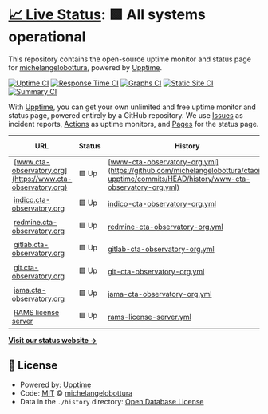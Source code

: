 # [📈 Live Status](https://upptime.cta-observatory.org): <!--live status--> **🟩 All systems operational**

This repository contains the open-source uptime monitor and status page for [michelangelobottura](https://upptime.cta-observatory.org), powered by [Upptime](https://github.com/upptime/upptime).

[![Uptime CI](https://github.com/michelangelobottura/ctaoit-upptime/workflows/Uptime%20CI/badge.svg)](https://github.com/michelangelobottura/ctaoit-upptime/actions?query=workflow%3A%22Uptime+CI%22)
[![Response Time CI](https://github.com/michelangelobottura/ctaoit-upptime/workflows/Response%20Time%20CI/badge.svg)](https://github.com/michelangelobottura/ctaoit-upptime/actions?query=workflow%3A%22Response+Time+CI%22)
[![Graphs CI](https://github.com/michelangelobottura/ctaoit-upptime/workflows/Graphs%20CI/badge.svg)](https://github.com/michelangelobottura/ctaoit-upptime/actions?query=workflow%3A%22Graphs+CI%22)
[![Static Site CI](https://github.com/michelangelobottura/ctaoit-upptime/workflows/Static%20Site%20CI/badge.svg)](https://github.com/michelangelobottura/ctaoit-upptime/actions?query=workflow%3A%22Static+Site+CI%22)
[![Summary CI](https://github.com/michelangelobottura/ctaoit-upptime/workflows/Summary%20CI/badge.svg)](https://github.com/michelangelobottura/ctaoit-upptime/actions?query=workflow%3A%22Summary+CI%22)

With [Upptime](https://upptime.js.org), you can get your own unlimited and free uptime monitor and status page, powered entirely by a GitHub repository. We use [Issues](https://github.com/michelangelobottura/ctaoit-upptime/issues) as incident reports, [Actions](https://github.com/michelangelobottura/ctaoit-upptime/actions) as uptime monitors, and [Pages](https://upptime.cta-observatory.org) for the status page.

<!--start: status pages-->
<!-- This summary is generated by Upptime (https://github.com/upptime/upptime) -->
<!-- Do not edit this manually, your changes will be overwritten -->
<!-- prettier-ignore -->
| URL | Status | History | Response Time | Uptime |
| --- | ------ | ------- | ------------- | ------ |
| <img alt="" src="https://icons.duckduckgo.com/ip3/www.cta-observatory.org.ico" height="13"> [www.cta-observatory.org](https://www.cta-observatory.org) | 🟩 Up | [www-cta-observatory-org.yml](https://github.com/michelangelobottura/ctaoit-upptime/commits/HEAD/history/www-cta-observatory-org.yml) | <details><summary><img alt="Response time graph" src="./graphs/www-cta-observatory-org/response-time-week.png" height="20"> 928ms</summary><br><a href="https://upptime.cta-observatory.org/history/www-cta-observatory-org"><img alt="Response time 1071" src="https://img.shields.io/endpoint?url=https%3A%2F%2Fraw.githubusercontent.com%2Fmichelangelobottura%2Fctaoit-upptime%2FHEAD%2Fapi%2Fwww-cta-observatory-org%2Fresponse-time.json"></a><br><a href="https://upptime.cta-observatory.org/history/www-cta-observatory-org"><img alt="24-hour response time 840" src="https://img.shields.io/endpoint?url=https%3A%2F%2Fraw.githubusercontent.com%2Fmichelangelobottura%2Fctaoit-upptime%2FHEAD%2Fapi%2Fwww-cta-observatory-org%2Fresponse-time-day.json"></a><br><a href="https://upptime.cta-observatory.org/history/www-cta-observatory-org"><img alt="7-day response time 928" src="https://img.shields.io/endpoint?url=https%3A%2F%2Fraw.githubusercontent.com%2Fmichelangelobottura%2Fctaoit-upptime%2FHEAD%2Fapi%2Fwww-cta-observatory-org%2Fresponse-time-week.json"></a><br><a href="https://upptime.cta-observatory.org/history/www-cta-observatory-org"><img alt="30-day response time 1040" src="https://img.shields.io/endpoint?url=https%3A%2F%2Fraw.githubusercontent.com%2Fmichelangelobottura%2Fctaoit-upptime%2FHEAD%2Fapi%2Fwww-cta-observatory-org%2Fresponse-time-month.json"></a><br><a href="https://upptime.cta-observatory.org/history/www-cta-observatory-org"><img alt="1-year response time 1080" src="https://img.shields.io/endpoint?url=https%3A%2F%2Fraw.githubusercontent.com%2Fmichelangelobottura%2Fctaoit-upptime%2FHEAD%2Fapi%2Fwww-cta-observatory-org%2Fresponse-time-year.json"></a></details> | <details><summary><a href="https://upptime.cta-observatory.org/history/www-cta-observatory-org">100.00%</a></summary><a href="https://upptime.cta-observatory.org/history/www-cta-observatory-org"><img alt="All-time uptime 99.92%" src="https://img.shields.io/endpoint?url=https%3A%2F%2Fraw.githubusercontent.com%2Fmichelangelobottura%2Fctaoit-upptime%2FHEAD%2Fapi%2Fwww-cta-observatory-org%2Fuptime.json"></a><br><a href="https://upptime.cta-observatory.org/history/www-cta-observatory-org"><img alt="24-hour uptime 100.00%" src="https://img.shields.io/endpoint?url=https%3A%2F%2Fraw.githubusercontent.com%2Fmichelangelobottura%2Fctaoit-upptime%2FHEAD%2Fapi%2Fwww-cta-observatory-org%2Fuptime-day.json"></a><br><a href="https://upptime.cta-observatory.org/history/www-cta-observatory-org"><img alt="7-day uptime 100.00%" src="https://img.shields.io/endpoint?url=https%3A%2F%2Fraw.githubusercontent.com%2Fmichelangelobottura%2Fctaoit-upptime%2FHEAD%2Fapi%2Fwww-cta-observatory-org%2Fuptime-week.json"></a><br><a href="https://upptime.cta-observatory.org/history/www-cta-observatory-org"><img alt="30-day uptime 100.00%" src="https://img.shields.io/endpoint?url=https%3A%2F%2Fraw.githubusercontent.com%2Fmichelangelobottura%2Fctaoit-upptime%2FHEAD%2Fapi%2Fwww-cta-observatory-org%2Fuptime-month.json"></a><br><a href="https://upptime.cta-observatory.org/history/www-cta-observatory-org"><img alt="1-year uptime 99.91%" src="https://img.shields.io/endpoint?url=https%3A%2F%2Fraw.githubusercontent.com%2Fmichelangelobottura%2Fctaoit-upptime%2FHEAD%2Fapi%2Fwww-cta-observatory-org%2Fuptime-year.json"></a></details>
| <img alt="" src="https://icons.duckduckgo.com/ip3/indico.cta-observatory.org.ico" height="13"> [indico.cta-observatory.org](https://indico.cta-observatory.org) | 🟩 Up | [indico-cta-observatory-org.yml](https://github.com/michelangelobottura/ctaoit-upptime/commits/HEAD/history/indico-cta-observatory-org.yml) | <details><summary><img alt="Response time graph" src="./graphs/indico-cta-observatory-org/response-time-week.png" height="20"> 871ms</summary><br><a href="https://upptime.cta-observatory.org/history/indico-cta-observatory-org"><img alt="Response time 927" src="https://img.shields.io/endpoint?url=https%3A%2F%2Fraw.githubusercontent.com%2Fmichelangelobottura%2Fctaoit-upptime%2FHEAD%2Fapi%2Findico-cta-observatory-org%2Fresponse-time.json"></a><br><a href="https://upptime.cta-observatory.org/history/indico-cta-observatory-org"><img alt="24-hour response time 807" src="https://img.shields.io/endpoint?url=https%3A%2F%2Fraw.githubusercontent.com%2Fmichelangelobottura%2Fctaoit-upptime%2FHEAD%2Fapi%2Findico-cta-observatory-org%2Fresponse-time-day.json"></a><br><a href="https://upptime.cta-observatory.org/history/indico-cta-observatory-org"><img alt="7-day response time 871" src="https://img.shields.io/endpoint?url=https%3A%2F%2Fraw.githubusercontent.com%2Fmichelangelobottura%2Fctaoit-upptime%2FHEAD%2Fapi%2Findico-cta-observatory-org%2Fresponse-time-week.json"></a><br><a href="https://upptime.cta-observatory.org/history/indico-cta-observatory-org"><img alt="30-day response time 1338" src="https://img.shields.io/endpoint?url=https%3A%2F%2Fraw.githubusercontent.com%2Fmichelangelobottura%2Fctaoit-upptime%2FHEAD%2Fapi%2Findico-cta-observatory-org%2Fresponse-time-month.json"></a><br><a href="https://upptime.cta-observatory.org/history/indico-cta-observatory-org"><img alt="1-year response time 928" src="https://img.shields.io/endpoint?url=https%3A%2F%2Fraw.githubusercontent.com%2Fmichelangelobottura%2Fctaoit-upptime%2FHEAD%2Fapi%2Findico-cta-observatory-org%2Fresponse-time-year.json"></a></details> | <details><summary><a href="https://upptime.cta-observatory.org/history/indico-cta-observatory-org">100.00%</a></summary><a href="https://upptime.cta-observatory.org/history/indico-cta-observatory-org"><img alt="All-time uptime 99.88%" src="https://img.shields.io/endpoint?url=https%3A%2F%2Fraw.githubusercontent.com%2Fmichelangelobottura%2Fctaoit-upptime%2FHEAD%2Fapi%2Findico-cta-observatory-org%2Fuptime.json"></a><br><a href="https://upptime.cta-observatory.org/history/indico-cta-observatory-org"><img alt="24-hour uptime 100.00%" src="https://img.shields.io/endpoint?url=https%3A%2F%2Fraw.githubusercontent.com%2Fmichelangelobottura%2Fctaoit-upptime%2FHEAD%2Fapi%2Findico-cta-observatory-org%2Fuptime-day.json"></a><br><a href="https://upptime.cta-observatory.org/history/indico-cta-observatory-org"><img alt="7-day uptime 100.00%" src="https://img.shields.io/endpoint?url=https%3A%2F%2Fraw.githubusercontent.com%2Fmichelangelobottura%2Fctaoit-upptime%2FHEAD%2Fapi%2Findico-cta-observatory-org%2Fuptime-week.json"></a><br><a href="https://upptime.cta-observatory.org/history/indico-cta-observatory-org"><img alt="30-day uptime 98.64%" src="https://img.shields.io/endpoint?url=https%3A%2F%2Fraw.githubusercontent.com%2Fmichelangelobottura%2Fctaoit-upptime%2FHEAD%2Fapi%2Findico-cta-observatory-org%2Fuptime-month.json"></a><br><a href="https://upptime.cta-observatory.org/history/indico-cta-observatory-org"><img alt="1-year uptime 99.87%" src="https://img.shields.io/endpoint?url=https%3A%2F%2Fraw.githubusercontent.com%2Fmichelangelobottura%2Fctaoit-upptime%2FHEAD%2Fapi%2Findico-cta-observatory-org%2Fuptime-year.json"></a></details>
| <img alt="" src="https://icons.duckduckgo.com/ip3/redmine.cta-observatory.org.ico" height="13"> [redmine.cta-observatory.org](https://redmine.cta-observatory.org) | 🟩 Up | [redmine-cta-observatory-org.yml](https://github.com/michelangelobottura/ctaoit-upptime/commits/HEAD/history/redmine-cta-observatory-org.yml) | <details><summary><img alt="Response time graph" src="./graphs/redmine-cta-observatory-org/response-time-week.png" height="20"> 2167ms</summary><br><a href="https://upptime.cta-observatory.org/history/redmine-cta-observatory-org"><img alt="Response time 2249" src="https://img.shields.io/endpoint?url=https%3A%2F%2Fraw.githubusercontent.com%2Fmichelangelobottura%2Fctaoit-upptime%2FHEAD%2Fapi%2Fredmine-cta-observatory-org%2Fresponse-time.json"></a><br><a href="https://upptime.cta-observatory.org/history/redmine-cta-observatory-org"><img alt="24-hour response time 2060" src="https://img.shields.io/endpoint?url=https%3A%2F%2Fraw.githubusercontent.com%2Fmichelangelobottura%2Fctaoit-upptime%2FHEAD%2Fapi%2Fredmine-cta-observatory-org%2Fresponse-time-day.json"></a><br><a href="https://upptime.cta-observatory.org/history/redmine-cta-observatory-org"><img alt="7-day response time 2167" src="https://img.shields.io/endpoint?url=https%3A%2F%2Fraw.githubusercontent.com%2Fmichelangelobottura%2Fctaoit-upptime%2FHEAD%2Fapi%2Fredmine-cta-observatory-org%2Fresponse-time-week.json"></a><br><a href="https://upptime.cta-observatory.org/history/redmine-cta-observatory-org"><img alt="30-day response time 2300" src="https://img.shields.io/endpoint?url=https%3A%2F%2Fraw.githubusercontent.com%2Fmichelangelobottura%2Fctaoit-upptime%2FHEAD%2Fapi%2Fredmine-cta-observatory-org%2Fresponse-time-month.json"></a><br><a href="https://upptime.cta-observatory.org/history/redmine-cta-observatory-org"><img alt="1-year response time 2265" src="https://img.shields.io/endpoint?url=https%3A%2F%2Fraw.githubusercontent.com%2Fmichelangelobottura%2Fctaoit-upptime%2FHEAD%2Fapi%2Fredmine-cta-observatory-org%2Fresponse-time-year.json"></a></details> | <details><summary><a href="https://upptime.cta-observatory.org/history/redmine-cta-observatory-org">100.00%</a></summary><a href="https://upptime.cta-observatory.org/history/redmine-cta-observatory-org"><img alt="All-time uptime 99.93%" src="https://img.shields.io/endpoint?url=https%3A%2F%2Fraw.githubusercontent.com%2Fmichelangelobottura%2Fctaoit-upptime%2FHEAD%2Fapi%2Fredmine-cta-observatory-org%2Fuptime.json"></a><br><a href="https://upptime.cta-observatory.org/history/redmine-cta-observatory-org"><img alt="24-hour uptime 100.00%" src="https://img.shields.io/endpoint?url=https%3A%2F%2Fraw.githubusercontent.com%2Fmichelangelobottura%2Fctaoit-upptime%2FHEAD%2Fapi%2Fredmine-cta-observatory-org%2Fuptime-day.json"></a><br><a href="https://upptime.cta-observatory.org/history/redmine-cta-observatory-org"><img alt="7-day uptime 100.00%" src="https://img.shields.io/endpoint?url=https%3A%2F%2Fraw.githubusercontent.com%2Fmichelangelobottura%2Fctaoit-upptime%2FHEAD%2Fapi%2Fredmine-cta-observatory-org%2Fuptime-week.json"></a><br><a href="https://upptime.cta-observatory.org/history/redmine-cta-observatory-org"><img alt="30-day uptime 100.00%" src="https://img.shields.io/endpoint?url=https%3A%2F%2Fraw.githubusercontent.com%2Fmichelangelobottura%2Fctaoit-upptime%2FHEAD%2Fapi%2Fredmine-cta-observatory-org%2Fuptime-month.json"></a><br><a href="https://upptime.cta-observatory.org/history/redmine-cta-observatory-org"><img alt="1-year uptime 99.93%" src="https://img.shields.io/endpoint?url=https%3A%2F%2Fraw.githubusercontent.com%2Fmichelangelobottura%2Fctaoit-upptime%2FHEAD%2Fapi%2Fredmine-cta-observatory-org%2Fuptime-year.json"></a></details>
| <img alt="" src="https://icons.duckduckgo.com/ip3/gitlab.cta-observatory.org.ico" height="13"> [gitlab.cta-observatory.org](https://gitlab.cta-observatory.org) | 🟩 Up | [gitlab-cta-observatory-org.yml](https://github.com/michelangelobottura/ctaoit-upptime/commits/HEAD/history/gitlab-cta-observatory-org.yml) | <details><summary><img alt="Response time graph" src="./graphs/gitlab-cta-observatory-org/response-time-week.png" height="20"> 1375ms</summary><br><a href="https://upptime.cta-observatory.org/history/gitlab-cta-observatory-org"><img alt="Response time 1910" src="https://img.shields.io/endpoint?url=https%3A%2F%2Fraw.githubusercontent.com%2Fmichelangelobottura%2Fctaoit-upptime%2FHEAD%2Fapi%2Fgitlab-cta-observatory-org%2Fresponse-time.json"></a><br><a href="https://upptime.cta-observatory.org/history/gitlab-cta-observatory-org"><img alt="24-hour response time 1410" src="https://img.shields.io/endpoint?url=https%3A%2F%2Fraw.githubusercontent.com%2Fmichelangelobottura%2Fctaoit-upptime%2FHEAD%2Fapi%2Fgitlab-cta-observatory-org%2Fresponse-time-day.json"></a><br><a href="https://upptime.cta-observatory.org/history/gitlab-cta-observatory-org"><img alt="7-day response time 1375" src="https://img.shields.io/endpoint?url=https%3A%2F%2Fraw.githubusercontent.com%2Fmichelangelobottura%2Fctaoit-upptime%2FHEAD%2Fapi%2Fgitlab-cta-observatory-org%2Fresponse-time-week.json"></a><br><a href="https://upptime.cta-observatory.org/history/gitlab-cta-observatory-org"><img alt="30-day response time 1437" src="https://img.shields.io/endpoint?url=https%3A%2F%2Fraw.githubusercontent.com%2Fmichelangelobottura%2Fctaoit-upptime%2FHEAD%2Fapi%2Fgitlab-cta-observatory-org%2Fresponse-time-month.json"></a><br><a href="https://upptime.cta-observatory.org/history/gitlab-cta-observatory-org"><img alt="1-year response time 1951" src="https://img.shields.io/endpoint?url=https%3A%2F%2Fraw.githubusercontent.com%2Fmichelangelobottura%2Fctaoit-upptime%2FHEAD%2Fapi%2Fgitlab-cta-observatory-org%2Fresponse-time-year.json"></a></details> | <details><summary><a href="https://upptime.cta-observatory.org/history/gitlab-cta-observatory-org">100.00%</a></summary><a href="https://upptime.cta-observatory.org/history/gitlab-cta-observatory-org"><img alt="All-time uptime 99.93%" src="https://img.shields.io/endpoint?url=https%3A%2F%2Fraw.githubusercontent.com%2Fmichelangelobottura%2Fctaoit-upptime%2FHEAD%2Fapi%2Fgitlab-cta-observatory-org%2Fuptime.json"></a><br><a href="https://upptime.cta-observatory.org/history/gitlab-cta-observatory-org"><img alt="24-hour uptime 100.00%" src="https://img.shields.io/endpoint?url=https%3A%2F%2Fraw.githubusercontent.com%2Fmichelangelobottura%2Fctaoit-upptime%2FHEAD%2Fapi%2Fgitlab-cta-observatory-org%2Fuptime-day.json"></a><br><a href="https://upptime.cta-observatory.org/history/gitlab-cta-observatory-org"><img alt="7-day uptime 100.00%" src="https://img.shields.io/endpoint?url=https%3A%2F%2Fraw.githubusercontent.com%2Fmichelangelobottura%2Fctaoit-upptime%2FHEAD%2Fapi%2Fgitlab-cta-observatory-org%2Fuptime-week.json"></a><br><a href="https://upptime.cta-observatory.org/history/gitlab-cta-observatory-org"><img alt="30-day uptime 100.00%" src="https://img.shields.io/endpoint?url=https%3A%2F%2Fraw.githubusercontent.com%2Fmichelangelobottura%2Fctaoit-upptime%2FHEAD%2Fapi%2Fgitlab-cta-observatory-org%2Fuptime-month.json"></a><br><a href="https://upptime.cta-observatory.org/history/gitlab-cta-observatory-org"><img alt="1-year uptime 99.92%" src="https://img.shields.io/endpoint?url=https%3A%2F%2Fraw.githubusercontent.com%2Fmichelangelobottura%2Fctaoit-upptime%2FHEAD%2Fapi%2Fgitlab-cta-observatory-org%2Fuptime-year.json"></a></details>
| <img alt="" src="https://icons.duckduckgo.com/ip3/git.cta-observatory.org.ico" height="13"> [git.cta-observatory.org](https://git.cta-observatory.org) | 🟩 Up | [git-cta-observatory-org.yml](https://github.com/michelangelobottura/ctaoit-upptime/commits/HEAD/history/git-cta-observatory-org.yml) | <details><summary><img alt="Response time graph" src="./graphs/git-cta-observatory-org/response-time-week.png" height="20"> 2981ms</summary><br><a href="https://upptime.cta-observatory.org/history/git-cta-observatory-org"><img alt="Response time 929" src="https://img.shields.io/endpoint?url=https%3A%2F%2Fraw.githubusercontent.com%2Fmichelangelobottura%2Fctaoit-upptime%2FHEAD%2Fapi%2Fgit-cta-observatory-org%2Fresponse-time.json"></a><br><a href="https://upptime.cta-observatory.org/history/git-cta-observatory-org"><img alt="24-hour response time 725" src="https://img.shields.io/endpoint?url=https%3A%2F%2Fraw.githubusercontent.com%2Fmichelangelobottura%2Fctaoit-upptime%2FHEAD%2Fapi%2Fgit-cta-observatory-org%2Fresponse-time-day.json"></a><br><a href="https://upptime.cta-observatory.org/history/git-cta-observatory-org"><img alt="7-day response time 2981" src="https://img.shields.io/endpoint?url=https%3A%2F%2Fraw.githubusercontent.com%2Fmichelangelobottura%2Fctaoit-upptime%2FHEAD%2Fapi%2Fgit-cta-observatory-org%2Fresponse-time-week.json"></a><br><a href="https://upptime.cta-observatory.org/history/git-cta-observatory-org"><img alt="30-day response time 1492" src="https://img.shields.io/endpoint?url=https%3A%2F%2Fraw.githubusercontent.com%2Fmichelangelobottura%2Fctaoit-upptime%2FHEAD%2Fapi%2Fgit-cta-observatory-org%2Fresponse-time-month.json"></a><br><a href="https://upptime.cta-observatory.org/history/git-cta-observatory-org"><img alt="1-year response time 937" src="https://img.shields.io/endpoint?url=https%3A%2F%2Fraw.githubusercontent.com%2Fmichelangelobottura%2Fctaoit-upptime%2FHEAD%2Fapi%2Fgit-cta-observatory-org%2Fresponse-time-year.json"></a></details> | <details><summary><a href="https://upptime.cta-observatory.org/history/git-cta-observatory-org">99.67%</a></summary><a href="https://upptime.cta-observatory.org/history/git-cta-observatory-org"><img alt="All-time uptime 98.98%" src="https://img.shields.io/endpoint?url=https%3A%2F%2Fraw.githubusercontent.com%2Fmichelangelobottura%2Fctaoit-upptime%2FHEAD%2Fapi%2Fgit-cta-observatory-org%2Fuptime.json"></a><br><a href="https://upptime.cta-observatory.org/history/git-cta-observatory-org"><img alt="24-hour uptime 98.87%" src="https://img.shields.io/endpoint?url=https%3A%2F%2Fraw.githubusercontent.com%2Fmichelangelobottura%2Fctaoit-upptime%2FHEAD%2Fapi%2Fgit-cta-observatory-org%2Fuptime-day.json"></a><br><a href="https://upptime.cta-observatory.org/history/git-cta-observatory-org"><img alt="7-day uptime 99.67%" src="https://img.shields.io/endpoint?url=https%3A%2F%2Fraw.githubusercontent.com%2Fmichelangelobottura%2Fctaoit-upptime%2FHEAD%2Fapi%2Fgit-cta-observatory-org%2Fuptime-week.json"></a><br><a href="https://upptime.cta-observatory.org/history/git-cta-observatory-org"><img alt="30-day uptime 99.88%" src="https://img.shields.io/endpoint?url=https%3A%2F%2Fraw.githubusercontent.com%2Fmichelangelobottura%2Fctaoit-upptime%2FHEAD%2Fapi%2Fgit-cta-observatory-org%2Fuptime-month.json"></a><br><a href="https://upptime.cta-observatory.org/history/git-cta-observatory-org"><img alt="1-year uptime 98.90%" src="https://img.shields.io/endpoint?url=https%3A%2F%2Fraw.githubusercontent.com%2Fmichelangelobottura%2Fctaoit-upptime%2FHEAD%2Fapi%2Fgit-cta-observatory-org%2Fuptime-year.json"></a></details>
| <img alt="" src="https://icons.duckduckgo.com/ip3/jama.cta-observatory.org.ico" height="13"> [jama.cta-observatory.org](https://jama.cta-observatory.org) | 🟩 Up | [jama-cta-observatory-org.yml](https://github.com/michelangelobottura/ctaoit-upptime/commits/HEAD/history/jama-cta-observatory-org.yml) | <details><summary><img alt="Response time graph" src="./graphs/jama-cta-observatory-org/response-time-week.png" height="20"> 1239ms</summary><br><a href="https://upptime.cta-observatory.org/history/jama-cta-observatory-org"><img alt="Response time 968" src="https://img.shields.io/endpoint?url=https%3A%2F%2Fraw.githubusercontent.com%2Fmichelangelobottura%2Fctaoit-upptime%2FHEAD%2Fapi%2Fjama-cta-observatory-org%2Fresponse-time.json"></a><br><a href="https://upptime.cta-observatory.org/history/jama-cta-observatory-org"><img alt="24-hour response time 680" src="https://img.shields.io/endpoint?url=https%3A%2F%2Fraw.githubusercontent.com%2Fmichelangelobottura%2Fctaoit-upptime%2FHEAD%2Fapi%2Fjama-cta-observatory-org%2Fresponse-time-day.json"></a><br><a href="https://upptime.cta-observatory.org/history/jama-cta-observatory-org"><img alt="7-day response time 1239" src="https://img.shields.io/endpoint?url=https%3A%2F%2Fraw.githubusercontent.com%2Fmichelangelobottura%2Fctaoit-upptime%2FHEAD%2Fapi%2Fjama-cta-observatory-org%2Fresponse-time-week.json"></a><br><a href="https://upptime.cta-observatory.org/history/jama-cta-observatory-org"><img alt="30-day response time 1287" src="https://img.shields.io/endpoint?url=https%3A%2F%2Fraw.githubusercontent.com%2Fmichelangelobottura%2Fctaoit-upptime%2FHEAD%2Fapi%2Fjama-cta-observatory-org%2Fresponse-time-month.json"></a><br><a href="https://upptime.cta-observatory.org/history/jama-cta-observatory-org"><img alt="1-year response time 968" src="https://img.shields.io/endpoint?url=https%3A%2F%2Fraw.githubusercontent.com%2Fmichelangelobottura%2Fctaoit-upptime%2FHEAD%2Fapi%2Fjama-cta-observatory-org%2Fresponse-time-year.json"></a></details> | <details><summary><a href="https://upptime.cta-observatory.org/history/jama-cta-observatory-org">100.00%</a></summary><a href="https://upptime.cta-observatory.org/history/jama-cta-observatory-org"><img alt="All-time uptime 99.04%" src="https://img.shields.io/endpoint?url=https%3A%2F%2Fraw.githubusercontent.com%2Fmichelangelobottura%2Fctaoit-upptime%2FHEAD%2Fapi%2Fjama-cta-observatory-org%2Fuptime.json"></a><br><a href="https://upptime.cta-observatory.org/history/jama-cta-observatory-org"><img alt="24-hour uptime 100.00%" src="https://img.shields.io/endpoint?url=https%3A%2F%2Fraw.githubusercontent.com%2Fmichelangelobottura%2Fctaoit-upptime%2FHEAD%2Fapi%2Fjama-cta-observatory-org%2Fuptime-day.json"></a><br><a href="https://upptime.cta-observatory.org/history/jama-cta-observatory-org"><img alt="7-day uptime 100.00%" src="https://img.shields.io/endpoint?url=https%3A%2F%2Fraw.githubusercontent.com%2Fmichelangelobottura%2Fctaoit-upptime%2FHEAD%2Fapi%2Fjama-cta-observatory-org%2Fuptime-week.json"></a><br><a href="https://upptime.cta-observatory.org/history/jama-cta-observatory-org"><img alt="30-day uptime 100.00%" src="https://img.shields.io/endpoint?url=https%3A%2F%2Fraw.githubusercontent.com%2Fmichelangelobottura%2Fctaoit-upptime%2FHEAD%2Fapi%2Fjama-cta-observatory-org%2Fuptime-month.json"></a><br><a href="https://upptime.cta-observatory.org/history/jama-cta-observatory-org"><img alt="1-year uptime 98.97%" src="https://img.shields.io/endpoint?url=https%3A%2F%2Fraw.githubusercontent.com%2Fmichelangelobottura%2Fctaoit-upptime%2FHEAD%2Fapi%2Fjama-cta-observatory-org%2Fuptime-year.json"></a></details>
| <img alt="" src="https://icons.duckduckgo.com/ip3/null.ico" height="13"> [RAMS license server](reliasoft.cta-observatory.org) | 🟩 Up | [rams-license-server.yml](https://github.com/michelangelobottura/ctaoit-upptime/commits/HEAD/history/rams-license-server.yml) | <details><summary><img alt="Response time graph" src="./graphs/rams-license-server/response-time-week.png" height="20"> 112ms</summary><br><a href="https://upptime.cta-observatory.org/history/rams-license-server"><img alt="Response time 273" src="https://img.shields.io/endpoint?url=https%3A%2F%2Fraw.githubusercontent.com%2Fmichelangelobottura%2Fctaoit-upptime%2FHEAD%2Fapi%2Frams-license-server%2Fresponse-time.json"></a><br><a href="https://upptime.cta-observatory.org/history/rams-license-server"><img alt="24-hour response time 103" src="https://img.shields.io/endpoint?url=https%3A%2F%2Fraw.githubusercontent.com%2Fmichelangelobottura%2Fctaoit-upptime%2FHEAD%2Fapi%2Frams-license-server%2Fresponse-time-day.json"></a><br><a href="https://upptime.cta-observatory.org/history/rams-license-server"><img alt="7-day response time 112" src="https://img.shields.io/endpoint?url=https%3A%2F%2Fraw.githubusercontent.com%2Fmichelangelobottura%2Fctaoit-upptime%2FHEAD%2Fapi%2Frams-license-server%2Fresponse-time-week.json"></a><br><a href="https://upptime.cta-observatory.org/history/rams-license-server"><img alt="30-day response time 101" src="https://img.shields.io/endpoint?url=https%3A%2F%2Fraw.githubusercontent.com%2Fmichelangelobottura%2Fctaoit-upptime%2FHEAD%2Fapi%2Frams-license-server%2Fresponse-time-month.json"></a><br><a href="https://upptime.cta-observatory.org/history/rams-license-server"><img alt="1-year response time 275" src="https://img.shields.io/endpoint?url=https%3A%2F%2Fraw.githubusercontent.com%2Fmichelangelobottura%2Fctaoit-upptime%2FHEAD%2Fapi%2Frams-license-server%2Fresponse-time-year.json"></a></details> | <details><summary><a href="https://upptime.cta-observatory.org/history/rams-license-server">100.00%</a></summary><a href="https://upptime.cta-observatory.org/history/rams-license-server"><img alt="All-time uptime 99.76%" src="https://img.shields.io/endpoint?url=https%3A%2F%2Fraw.githubusercontent.com%2Fmichelangelobottura%2Fctaoit-upptime%2FHEAD%2Fapi%2Frams-license-server%2Fuptime.json"></a><br><a href="https://upptime.cta-observatory.org/history/rams-license-server"><img alt="24-hour uptime 100.00%" src="https://img.shields.io/endpoint?url=https%3A%2F%2Fraw.githubusercontent.com%2Fmichelangelobottura%2Fctaoit-upptime%2FHEAD%2Fapi%2Frams-license-server%2Fuptime-day.json"></a><br><a href="https://upptime.cta-observatory.org/history/rams-license-server"><img alt="7-day uptime 100.00%" src="https://img.shields.io/endpoint?url=https%3A%2F%2Fraw.githubusercontent.com%2Fmichelangelobottura%2Fctaoit-upptime%2FHEAD%2Fapi%2Frams-license-server%2Fuptime-week.json"></a><br><a href="https://upptime.cta-observatory.org/history/rams-license-server"><img alt="30-day uptime 100.00%" src="https://img.shields.io/endpoint?url=https%3A%2F%2Fraw.githubusercontent.com%2Fmichelangelobottura%2Fctaoit-upptime%2FHEAD%2Fapi%2Frams-license-server%2Fuptime-month.json"></a><br><a href="https://upptime.cta-observatory.org/history/rams-license-server"><img alt="1-year uptime 99.84%" src="https://img.shields.io/endpoint?url=https%3A%2F%2Fraw.githubusercontent.com%2Fmichelangelobottura%2Fctaoit-upptime%2FHEAD%2Fapi%2Frams-license-server%2Fuptime-year.json"></a></details>

<!--end: status pages-->

[**Visit our status website →**](https://upptime.cta-observatory.org)

## 📄 License

- Powered by: [Upptime](https://github.com/upptime/upptime)
- Code: [MIT](./LICENSE) © [michelangelobottura](https://upptime.cta-observatory.org)
- Data in the `./history` directory: [Open Database License](https://opendatacommons.org/licenses/odbl/1-0/)
